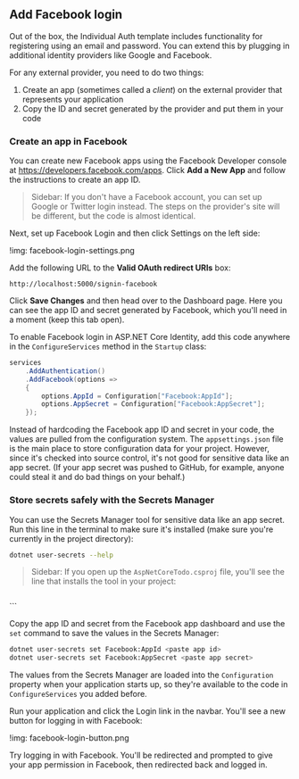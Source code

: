 ## Add Facebook login
Out of the box, the Individual Auth template includes functionality for registering using an email and password. You can extend this by plugging in additional identity providers like Google and Facebook.

For any external provider, you need to do two things:

1. Create an app (sometimes called a *client*) on the external provider that represents your application
1. Copy the ID and secret generated by the provider and put them in your code

### Create an app in Facebook

You can create new Facebook apps using the Facebook Developer console at https://developers.facebook.com/apps. Click **Add a New App** and follow the instructions to create an app ID.

> Sidebar: If you don't have a Facebook account, you can set up Google or Twitter login instead. The steps on the provider's site will be different, but the code is almost identical.

Next, set up Facebook Login and then click Settings on the left side:

!img: facebook-login-settings.png

Add the following URL to the **Valid OAuth redirect URIs** box:

```
http://localhost:5000/signin-facebook
```

Click **Save Changes** and then head over to the Dashboard page. Here you can see the app ID and secret generated by Facebook, which you'll need in a moment (keep this tab open).

To enable Facebook login in ASP.NET Core Identity, add this code anywhere in the `ConfigureServices` method in the `Startup` class:

```csharp
services
    .AddAuthentication()
    .AddFacebook(options =>
    {
        options.AppId = Configuration["Facebook:AppId"];
        options.AppSecret = Configuration["Facebook:AppSecret"];
    });
```

Instead of hardcoding the Facebook app ID and secret in your code, the values are pulled from the configuration system. The `appsettings.json` file is the main place to store configuration data for your project. However, since it's checked into source control, it's not good for sensitive data like an app secret. (If your app secret was pushed to GitHub, for example, anyone could steal it and do bad things on your behalf.)

### Store secrets safely with the Secrets Manager

You can use the Secrets Manager tool for sensitive data like an app secret. Run this line in the terminal to make sure it's installed (make sure you're currently in the project directory):

```bash
dotnet user-secrets --help
```

> Sidebar: If you open up the `AspNetCoreTodo.csproj` file, you'll see the line that installs the tool in your project:

> ```xml
<DotNetCliToolReference Include="Microsoft.Extensions.SecretManager.Tools" Version="2.0.0" />
```

Copy the app ID and secret from the Facebook app dashboard and use the `set` command to save the values in the Secrets Manager:

```bash
dotnet user-secrets set Facebook:AppId <paste app id>
dotnet user-secrets set Facebook:AppSecret <paste app secret>
```

The values from the Secrets Manager are loaded into the `Configuration` property when your application starts up, so they're available to the code in `ConfigureServices` you added before.

Run your application and click the Login link in the navbar. You'll see a new button for logging in with Facebook:

!img: facebook-login-button.png

Try logging in with Facebook. You'll be redirected and prompted to give your app permission in Facebook, then redirected back and logged in.
